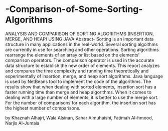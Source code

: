 # -Comparison-of-Some-Sorting-Algorithms
ANALYSIS AND COMPARISON OF SORTING ALGORITHMS (INSERTION, MERGE, AND HEAP) USING JAVA
Abstract-
Sorting is an important data structure in many applications in the real-world. Several sorting algoithms are currently in use for searching and other operations. Sorting algorithms rearrange the elements of an array or list based on the elements’ comparison operators. The comparison operator is used in the accurate data structure to establish the new order of elements. This report analyzes and compares the time complexity and running time theoretically and experimentally of insertion, merge, and heap sort algorithms. Java language is used by NetBeans tool to implement the code of the algorithms. The results show that when dealing with sorted elements, insertion sort has a faster running time than merge and heap algorithms. When it comes to dealing with a large number of elements, it is better to use the merge sort. For the number of comparisons for each algorithm, the insertion sort has the highest number of comparisons.

by Khaznah Alhajri, Wala Alsinan, Sahar Almuhaishi, Fatimah Al-hmood, Narjis Al-Jumaia
